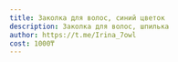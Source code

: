 ```yaml
---
title: Заколка для волос, синий цветок
description: Заколка для волос, шпилька
author: https://t.me/Irina_7owl
cost: 1000₸
---
```

